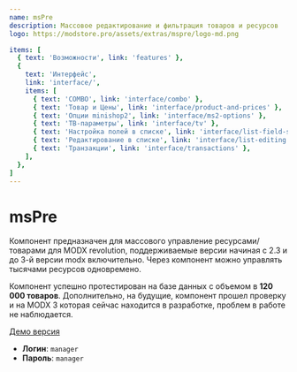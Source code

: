 ```yaml
---
name: msPre
description: Массовое редактирование и фильтрация товаров и ресурсов
logo: https://modstore.pro/assets/extras/mspre/logo-md.png

items: [
  { text: 'Возможности', link: 'features' },
  {
    text: 'Интерфейс',
    link: 'interface/',
    items: [
      { text: 'COMBO', link: 'interface/combo' },
      { text: 'Товар и Цены', link: 'interface/product-and-prices' },
      { text: 'Опции minishop2', link: 'interface/ms2-options' },
      { text: 'ТВ-параметры', link: 'interface/tv' },
      { text: 'Настройка полей в списке', link: 'interface/list-field-settings' },
      { text: 'Редактирование в списке', link: 'interface/list-editing' },
      { text: 'Транзакции', link: 'interface/transactions' },
    ],
  },
]
---
```

# msPre

Компонент предназначен для массового управление ресурсами/товарами для MODX revolution, поддерживаемые версии начиная с 2.3 и до 3-й версии modx включительно.
Через компонент можно управлять тысячами ресурсов одновремено.

Компонент успешно протестирован на базе данных с объемом в **120 000 товаров**.
Дополнительно, на будущие, компонент прошел проверку и на MODX 3 которая сейчас находится в разработке, проблем в работе не наблюдается.

[Демо версия](http://demo.mspre.bustep.ru/manager/?a=resource&namespace=mspre)

- **Логин**: `manager`
- **Пароль**: `manager`
